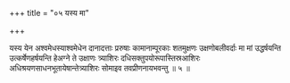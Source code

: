 +++
title = "०५ यस्य मा"

+++

यस्य येन अश्वमेधस्याश्वमेधेन दानादत्ताः प्ररुषाः कामानाम्पूरकाः शतमुक्षणः उक्षणोबलीवर्दाः मा मां उद्धर्षयन्ति उत्कर्षेणहर्षयन्ति हेअग्ने ते उक्षाणः त्र्याशिरः दधिसक्तुपयोरूपास्तिस्रआशिरः अधिश्रयणसाधनभूतायेषान्तेत्र्याशिरः सोमाइव तवप्रीणनायभवन्तु ॥ ५ ॥